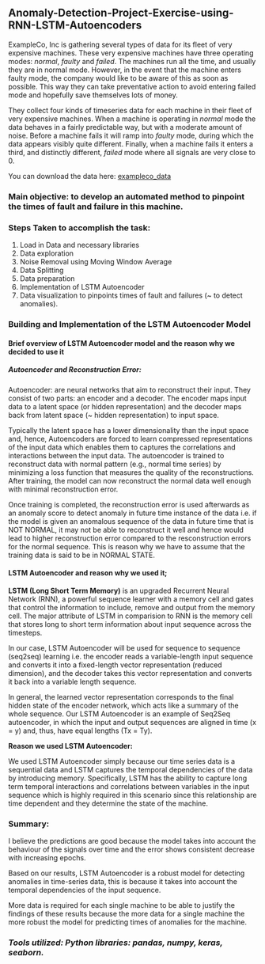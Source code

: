 ## Anomaly-Detection-Project-Exercise-using-RNN-LSTM-Autoencoders

ExampleCo, Inc is gathering several types of data for its fleet of very expensive machines.  These very expensive machines have three operating modes: *normal*, *faulty* and *failed*.   The machines run all the time, and usually they are in normal mode.  However, in the event that the machine enters faulty mode, the company would like to be aware of this as soon as possible.  This way they can take preventative action to avoid entering failed mode and hopefully save themselves lots of money.

They collect four kinds of timeseries data for each machine in their fleet of very expensive machines.  When a machine is operating in *normal* mode the data behaves in a fairly predictable way, but with a moderate amount of noise.  Before a machine fails it will ramp into *faulty* mode, during which the data appears visibly quite different.  Finally, when a machine fails it enters a third, and distinctly different, *failed* mode where all signals are very close to 0.

You can download the data here: [exampleco_data](https://drive.google.com/open?id=1b12u6rzkG1AxB6wLGl7IBVoaoSoZLHNR)

### Main objective: to develop an automated method to pinpoint the times of fault and failure in this machine.  


### Steps Taken to accomplish the task:

1. Load in Data and necessary libraries
2. Data exploration
3. Noise Removal using Moving Window Average
4. Data Splitting
5. Data preparation
6. Implementation of LSTM Autoencoder
7. Data visualization to pinpoints times of fault and failures (~ to detect anomalies).


### Building and Implementation of the LSTM Autoencoder Model
#### Brief overview of LSTM Autoencoder model and the reason why we decided to use it
##### Autoencoder and Reconstruction Error:


Autoencoder: are neural networks that aim to reconstruct their input. They consist of two parts: an encoder and a decoder. The encoder maps input data to a latent space (or hidden representation) and the decoder maps back from latent space (~ hidden representation) to input space.

Typically the latent space has a lower dimensionality than the input space and, hence, Autoencoders are forced to learn compressed representations of the input data which enables them to captures the correlations and interactions between the input data.
The autoencoder is trained to reconstruct data with normal pattern (e.g., normal time series) by minimizing a loss function that measures the quality of the reconstructions. After training, the model can now reconstruct the normal data well enough with minimal reconstruction error.

Once training is completed, the reconstruction error is used afterwards as an anomaly score to detect anomaly in future time instance of the data i.e. if the model is given an anomalous sequence of the data in future time that is NOT NORMAL, it may not be able to reconstruct it well and hence would lead to higher reconstruction error compared to the resconstruction errors for the normal sequence. This is reason why we have to assume that the training data is said to be in NORMAL STATE.


#### LSTM Autoencoder and reason why we used it;


**LSTM (Long Short Term Memory)** is an upgraded Recurrent Neural Network (RNN), a powerful sequence learner with a memory cell and gates that control the information to include, remove and output from the memory cell. The major attribute of LSTM in comparision to RNN is the memory cell that stores long to short term information about input sequence across the timesteps.


In our case, LSTM Autoencoder will be used for sequence to sequence (seq2seq) learning i.e. the encoder reads a variable-length input sequence and converts it into a fixed-length vector representation (reduced dimension), and the decoder takes this vector representation and converts it back into a variable length sequence.


In general, the learned vector representation corresponds to the final hidden state of the encoder network, which acts like a summary of the whole sequence. Our LSTM Autoencoder is an example of Seq2Seq autoencoder, in which the input and output sequences are aligned in time (x = y) and, thus, have equal lengths (Tx = Ty).


**Reason we used LSTM Autoencoder:**


We used LSTM Autoencoder simply because our time series data is a sequential data and LSTM captures the temporal dependencies of the data by introducing memory.
Specifically, LSTM has the ability to capture long term temporal interactions and correlations between variables in the input sequence which is highly required in this scenario since this relationship are time dependent and they determine the state of the machine.





### Summary:

I believe the predictions are good because the model takes into account the behaviour of the signals over time and the error shows consistent decrease with increasing epochs.

Based on our results, LSTM Autoencoder is a robust model for detecting anomalies in time-series data, this is because it takes into account the temporal dependencies of the input sequence.

More data is required for each single machine to be able to justify the findings of these results because the more data for a single machine the more robust the model for predicting times of anomalies for the machine.



### ***Tools utilized: Python libraries: pandas, numpy, keras, seaborn.***
